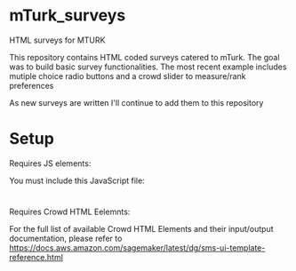 # mTurk_surveys
HTML surveys for MTURK

This repository contains HTML coded surveys catered to mTurk. 
The goal was to build basic survey functionalities. 
The most recent example includes mutiple choice radio buttons and a crowd slider to measure/rank preferences

As new surveys are written I'll continue to add them to this repository

# Setup

Requires JS elements: 

You must include this JavaScript file:
<script src="https://assets.crowd.aws/crowd-html-elements.js"></script>

# 

Requires Crowd HTML Eelemnts:

For the full list of available Crowd HTML Elements and their input/output documentation,
      please refer to https://docs.aws.amazon.com/sagemaker/latest/dg/sms-ui-template-reference.html
